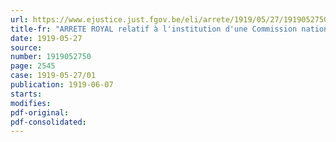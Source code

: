 ```yaml
---
url: https://www.ejustice.just.fgov.be/eli/arrete/1919/05/27/1919052750/justel
title-fr: "ARRETE ROYAL relatif à l'institution d'une Commission nationale des sépultures militaires"
date: 1919-05-27
source:
number: 1919052750
page: 2545
case: 1919-05-27/01
publication: 1919-06-07
starts:
modifies:
pdf-original:
pdf-consolidated:
---
```


